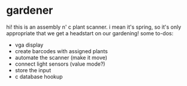 # gardener

hi! this is an assembly n' c plant scanner. i mean it's spring, so it's only appropriate that we get a headstart on our gardening!
some to-dos:
<ul>
  <li> vga display </li>
  <li>create barcodes with assigned plants</li>
<li>automate the scanner (make it move)</li>
<li>connect light sensors (value mode?)</li>
<li>store the input</li>
<li>c database hookup</li>
</ul>

